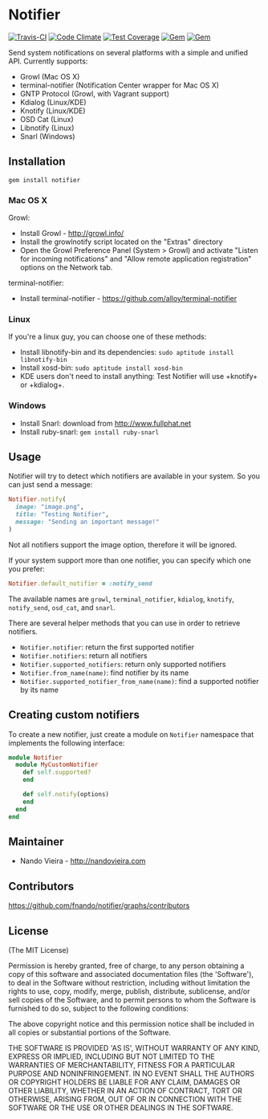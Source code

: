 # Notifier

[![Travis-CI](https://travis-ci.org/fnando/notifier.png)](https://travis-ci.org/fnando/notifier)
[![Code Climate](https://codeclimate.com/github/fnando/notifier/badges/gpa.svg)](https://codeclimate.com/github/fnando/notifier)
[![Test Coverage](https://codeclimate.com/github/fnando/notifier/badges/coverage.svg)](https://codeclimate.com/github/fnando/notifier/coverage)
[![Gem](https://img.shields.io/gem/v/notifier.svg)](https://rubygems.org/gems/notifier)
[![Gem](https://img.shields.io/gem/dt/notifier.svg)](https://rubygems.org/gems/notifier)

Send system notifications on several platforms with a simple and unified API. Currently supports:

* Growl (Mac OS X)
* terminal-notifier (Notification Center wrapper for Mac OS X)
* GNTP Protocol (Growl, with Vagrant support)
* Kdialog (Linux/KDE)
* Knotify (Linux/KDE)
* OSD Cat (Linux)
* Libnotify (Linux)
* Snarl (Windows)

## Installation

    gem install notifier

### Mac OS X

Growl:

* Install Growl - http://growl.info/
* Install the growlnotify script located on the "Extras" directory
* Open the Growl Preference Panel (System > Growl) and activate "Listen for incoming notifications" and "Allow remote application registration" options on the Network tab.

terminal-notifier:

* Install terminal-notifier - https://github.com/alloy/terminal-notifier

### Linux

If you're a linux guy, you can choose one of these methods:

* Install libnotify-bin and its dependencies: `sudo aptitude install libnotify-bin`
* Install xosd-bin: `sudo aptitude install xosd-bin`
* KDE users don't need to install anything: Test Notifier will use +knotify+ or +kdialog+.

### Windows

* Install Snarl: download from http://www.fullphat.net
* Install ruby-snarl: `gem install ruby-snarl`

## Usage

Notifier will try to detect which notifiers are available in your system. So you can just send a message:

```ruby
Notifier.notify(
  image: "image.png",
  title: "Testing Notifier",
  message: "Sending an important message!"
)
```

Not all notifiers support the image option, therefore it will be ignored.

If your system support more than one notifier, you can specify which one you prefer:

```ruby
Notifier.default_notifier = :notify_send
```

The available names are `growl`, `terminal_notifier`, `kdialog`, `knotify`, `notify_send`, `osd_cat`, and `snarl`.

There are several helper methods that you can use in order to retrieve notifiers.

* `Notifier.notifier`: return the first supported notifier
* `Notifier.notifiers`: return all notifiers
* `Notifier.supported_notifiers`: return only supported notifiers
* `Notifier.from_name(name)`: find notifier by its name
* `Notifier.supported_notifier_from_name(name)`: find a supported notifier by its name

## Creating custom notifiers

To create a new notifier, just create a module on `Notifier` namespace that implements the following interface:

```ruby
module Notifier
  module MyCustomNotifier
    def self.supported?
    end

    def self.notify(options)
    end
  end
end
```

## Maintainer

* Nando Vieira - http://nandovieira.com

## Contributors

https://github.com/fnando/notifier/graphs/contributors

## License

(The MIT License)

Permission is hereby granted, free of charge, to any person obtaining
a copy of this software and associated documentation files (the
'Software'), to deal in the Software without restriction, including
without limitation the rights to use, copy, modify, merge, publish,
distribute, sublicense, and/or sell copies of the Software, and to
permit persons to whom the Software is furnished to do so, subject to
the following conditions:

The above copyright notice and this permission notice shall be
included in all copies or substantial portions of the Software.

THE SOFTWARE IS PROVIDED 'AS IS', WITHOUT WARRANTY OF ANY KIND,
EXPRESS OR IMPLIED, INCLUDING BUT NOT LIMITED TO THE WARRANTIES OF
MERCHANTABILITY, FITNESS FOR A PARTICULAR PURPOSE AND NONINFRINGEMENT.
IN NO EVENT SHALL THE AUTHORS OR COPYRIGHT HOLDERS BE LIABLE FOR ANY
CLAIM, DAMAGES OR OTHER LIABILITY, WHETHER IN AN ACTION OF CONTRACT,
TORT OR OTHERWISE, ARISING FROM, OUT OF OR IN CONNECTION WITH THE
SOFTWARE OR THE USE OR OTHER DEALINGS IN THE SOFTWARE.
